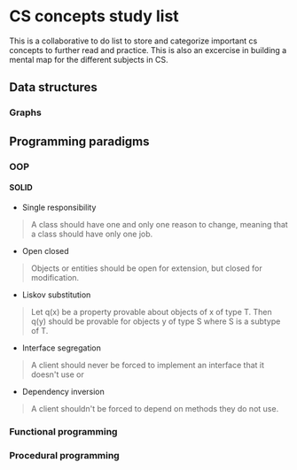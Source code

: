 # CS concepts study list
This is a collaborative to do list to store and categorize important cs concepts to further read and practice.
This is also an excercise in building a mental map for the different subjects in CS.

## Data structures
### Graphs

## Programming paradigms
### OOP
#### SOLID
- Single responsibility
>A class should have one and only one reason to change, meaning that a class should have only one job.
- Open closed
>Objects or entities should be open for extension, but closed for modification.
- Liskov substitution
>Let q(x) be a property provable about objects of x of type T. Then q(y) should be provable for objects y of type S where S is a subtype of T.
- Interface segregation
> A client should never be forced to implement an interface that it doesn't use or 
- Dependency inversion
> A client shouldn't be forced to depend on methods they do not use.

### Functional programming

### Procedural programming

